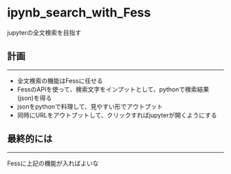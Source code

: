 # ipynb_search_with_Fess
jupyterの全文検索を目指す

## 計画
----------------------------
- 全文検索の機能はFessに任せる
- FessのAPIを使って、検索文字をインプットとして、pythonで検索結果(json)を得る
- jsonをpythonで料理して、見やすい形でアウトプット
- 同時にURLをアウトプットして、クリックすればjupyterが開くようにする

## 最終的には
---------------------------
Fessに上記の機能が入ればよいな